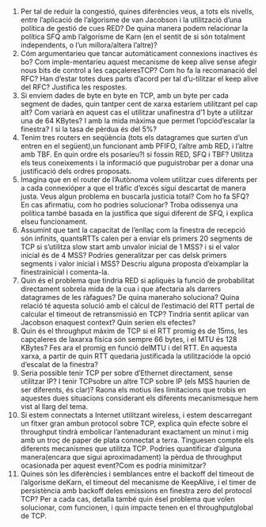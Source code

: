 1. Per tal de reduir la congestió, quines diferències veus, a tots els nivells, entre l’aplicació de l’algorisme de van Jacobson i la utilització d’una política de gestió de cues RED? De quina manera podem relacionar la política SFQ amb l’algorisme de Karn (en el sentit de si són totalment independents, o l’un millora/altera l’altre)?
2. Cóm argumentarieu que tancar automàticament connexions inactives és bo? Com imple-mentaríeu aquest mecanisme de keep alive sense afegir nous bits de control a les capçaleresTCP? Com ho fa la recomanació del RFC? Han d’estar totes dues parts d’acord per tal d’u-tilitzar el keep alive del RFC? Justifica les respostes.
3. Si enviem dades de byte en byte en TCP, amb un byte per cada segment de dades, quin tantper cent de xarxa estaríem utilitzant pel cap alt? Com variarà en aquest cas el utilitzar unafinestra d’1 byte a utilitzar una de 64 KBytes? I amb la mida màxima que permet l’opciód’escalar la finestra? I si la tasa de pèrdua és del 5%?
4. Tenim tres routers en seqüència (tots els datagrames que surten d’un entren en el següent),un funcionant amb PFIFO, l’altre amb RED, i l’altre amb TBF. En quin ordre els posaríeu?I si fossin RED, SFQ i TBF? Utilitza els teus coneixements i la informació que puguistrobar per a donar una justificació dels ordres proposats.
5. Imagina que en el router de l’Autònoma volem utilitzar cues diferents per a cada connexióper a que el tràfic d’excés sigui descartat de manera justa. Veus algun problema en buscarla justicia total? Com ho fa SFQ? En cas afirmatiu, com ho podries solucionar? Troba odissenya una política també basada en la justífica que sigui diferent de SFQ, i explica elseu funcionament.
6. Assumint que tant la capacitat de l’enllaç com la finestra de recepció són infinits, quantsRTTs calen per a enviar els primers 20 segments de TCP si s’utilitza slow start amb unvalor inicial de 1 MSS? i si el valor inicial és de 4 MSS? Podries generalitzar per cas delsk primers segments i valor inicial i MSS? Descriu alguna proposta d’eixamplar la finestrainicial i comenta-la.
7. Quin és el problema que tindria RED si apliquès la funció de probabilitat directament sobrela mida de la cua i que afectaria als darrers datagrames de les ràfagues? De quina maneraho soluciona? Quina relació té aquesta solució amb el càlcul de l’estimació del RTT pertal de calcular el timeout de retransmissió en TCP? Tindria sentit aplicar van Jacobson enaquest context? Quin serien els efectes?
8. Quin és el throughput màxim de TCP si el RTT promig és de 15ms, les capçaleres de laxarxa física són sempre 66 bytes, i el MTU és 128 KBytes? Fes ara el promig en funció delMTU i del RTT. En aquesta xarxa, a partir de quin RTT quedaria justificada la utilitzacióde la opció d’escalat de la finestra?
9. Seria possible tenir TCP per sobre d’Ethernet directament, sense utilitzar IP? I tenir TCPsobre un altre TCP sobre IP (els MSS haurien de ser diferents, és clar)? Raona els motius iles limitacions que trobis en aquestes dues situacions considerant els diferents mecanismesque hem vist al llarg del tema.
10. Si estem connectats a Internet utilitzant wireless, i estem descarregant un fitxer gran ambun protocol sobre TCP, explica quin efecte sobre el throughput tindrà embolicar l’antenadurant exactament un minut i mig amb un troç de paper de plata connectat a terra. Tinguesen compte els diferents mecanismes que utilitza TCP. Podries quantificar d’alguna manera(encara que sigui aproximadament) la pèrdua de throughput ocasionada per aquest event?Com es podria minimitzar?
11. Quines són les diferències i semblances entre el backoff del timeout de l’algorisme deKarn, el timeout del mecanisme de KeepAlive, i el timer de persistència amb backoff deles emissions en finestra zero del protocol TCP? Per a cada cas, detalla també quin ésel problema que volen solucionar, com funcionen, i quin impacte tenen en el throughputglobal de TCP.
